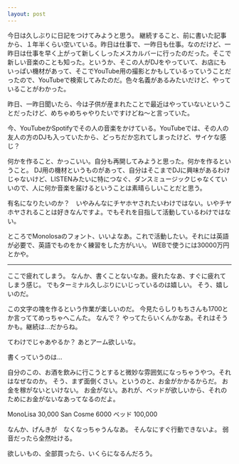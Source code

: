 ```yaml
---
layout: post
---
```


今日は久しぶりに日記をつけてみようと思う。
継続すること、前に書いた記事から、１年半くらい空いている。昨日は仕事で、一昨日も仕事。なのだけど、一昨日は仕事を早く上がって新しくしったメスカルバーに行ったのだった。そこで新しい音楽のことも知った。というか、そこの人がDJをやっていて、お店にもいっぱい機材があって、そこでYouTube用の撮影とかもしているっていうことだったので、YouTubeで検索してみたのだ。色々名義があるみたいだけど、やっていることがわかった。

昨日、一昨日聞いたら、今は子供が産まれたことで最近はやっていないということだったけど、めちゃめちゃやりたいですけどね〜と言っていた。

今、YouTubeかSpotifyでその人の音楽をかけている。YouTubeでは、その人の友人の方のDJも入っていたから、どっちだか忘れてしまったけど、サイケな感じ？

何かを作ること、かっこいい。自分も再開してみようと思った。何かを作るということ。
DJ用の機材というものがあって、自分はそこまでDJに興味があるわけじゃないけど、LISTENみたいに特につなぐ、ダンスミュージックじゃなくていいので、人に何か音楽を届けるということは素晴らしいことだと思う。

有名になりたいのか？　いやみんなにチヤホヤされたいわけではない。いやチヤホヤされることは好きなんですよ。でもそれを目指して活動しているわけではない。


ところでMonolosaのフォント、いいよなあ。これで活動したい。それには英語が必要で、英語でものをかく練習をした方がいい。
WEBで使うには30000万円とかや。

---

ここで疲れてしまう。
なんか、書くことないなあ。疲れたなあ、すぐに疲れてしまう感じ。
でもターミナル久しぶりにいじっているのは嬉しい。
そう、嬉しいのだ。

この文字の塊を作るという作業が楽しいのだ。
今見たらしりもちさんも1700とか言っててめっちゃへこんた。
なんで？
やってたらいくんかなあ。それはそうかも。継続は...だからね。

てわけでじゃあやるか？
あとアーム欲しいな。

書くっていうのは...

自分のこの、お酒を飲みに行こうとすると微妙な雰囲気になっちゃうやつ。それはなぜなのか。
そう、まず面倒くさい。というのと、お金がかかるからだ。
お金を稼がないといけない。
お金がない。あれが、ベッドが欲しいから、それのためにお金がないなあってなるのだよ。

MonoLisa 30,000
San Cosme 6000
ベッド 100,000


なんか、げんきが　なくなっちゃうんなあ。
そんなにすぐ行動できないよ。
弱音だったら全然吐ける。


欲しいもの、全部買ったら、いくらになるんだろう。

